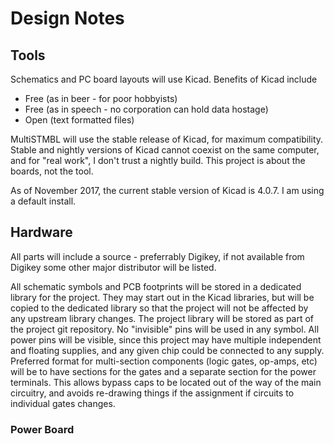# Design Notes

## Tools

Schematics and PC board layouts will use Kicad.  Benefits of Kicad include
* Free (as in beer - for poor hobbyists)
* Free (as in speech - no corporation can hold data hostage)
* Open (text formatted files)

MultiSTMBL will use the stable release of Kicad, for maximum compatibility.
Stable and nightly versions of Kicad cannot coexist on the same computer,
and for "real work", I don't trust a nightly build.  This project is about
the boards, not the tool.

As of November 2017, the current stable version of Kicad is 4.0.7.  I am using
a default install.


## Hardware

All parts will include a source - preferrably Digikey, if not available from Digikey some
other major distributor will be listed.

All schematic symbols and PCB footprints will be stored in a dedicated library for the project.
They may start out in the Kicad libraries, but will be copied to the dedicated library so that
the project will not be affected by any upstream library changes.  The project library will be
stored as part of the project git repository.
No "invisible" pins will be used in any symbol.  All power pins will be visible, since this
project may have multiple independent and floating supplies, and any given chip could be 
connected to any supply.
Preferred format for multi-section components (logic gates, op-amps, etc) will be to have
sections for the gates and a separate section for the power terminals.  This allows bypass
caps to be located out of the way of the main circuitry, and avoids re-drawing things if the
assignment if circuits to individual gates changes.

### Power Board